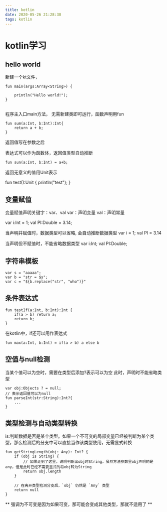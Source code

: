 ```yaml
---
title: kotlin
date: 2020-05-26 21:28:38
tags: kotlin
---
```


# kotlin学习

## hello world
新建一个kt文件，

```
fun main(args:Array<String>) {

    println("Hello world!");
}


```
程序主入口main方法， 无需新建类即可运行，函数声明用fun

```
fun sum(a:Int, b:Int):Int{
    return a + b;
}
```

返回值写在参数之后 

表达式可以作为函数体，返回值类型自动推断
```
fun sun(a:Int, b:Int) = a+b;

```

返回无意义的值用Unit表示

fun test():Unit {
    println("test");
}

## 变量赋值
变量赋值声明关键字：var、val
var：声明变量
val：声明常量

var i:Int = 1;
val PI:Double = 3.14;

当声明并赋值时，数据类型可以省略, 会自动推断数据类型
var i = 1;
val PI = 3.14

当声明但不赋值时，不能省略数据类型
var i:Int;
val PI:Double;


## 字符串模板

```
var s = "aaaaa";
var b = "str = $s";
var c = "${b.replace("str", "who")}"

```

## 条件表达式

```
fun testIf(a:Int, b:Int):Int {
    if(a > b) return a;
    return b;
}

```

在kotlin中，if还可以用作表达式

```
fun max(a:Int, b:Int) = if(a > b) a else b
```

## 空值与null检测
当某个值可以为空时，需要在类型后添加?表示可以为空
此时，声明时不能省略类型
```
var obj:Objects ? = null;
// 表示返回值可以为null
fun parseInt(str:String):Int?{
    ...
}

```

## 类型检测与自动类型转换
is:判断数据是否是某个类型。如果一个不可变的局部变量已经被判断为某个类型，那么检测后的分支中可以直接当作该类型使用，无需显式转换

```
fun getStringLength(obj: Any): Int? {
    if (obj is String) {
        // 如果走到了这里，说明判断出obj时String，虽然方法参数里obj声明的是any，但是此时已经不需要显式的将obj转为String
        return obj.length
    }

    // 在离开类型检测分支后，`obj` 仍然是 `Any` 类型
    return null
}
```
** 强调为不可变是因为如果可变，那可能会变成其他类型，那就不适用了 **








